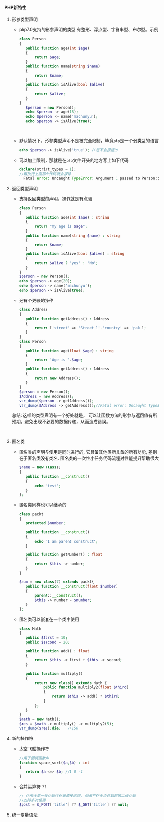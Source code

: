 #### PHP新特性

1. 形参类型声明

   * php7.0支持的形参声明的类型  有整形、浮点型、字符串型、布尔型。示例

     ```php
     class Person
     {
     	public function age(int $age)
     	{
     		return $age;
     	}
     	public function name(string $name)
     	{
     		return $name;
     	}
     	public function isAlive(bool $alive)
     	{
     		return $alive;
     	}
     }
     	$person = new Person();
     	echo $person -> age(18);
     	echo $person -> name('machunyu');
     	echo $person -> isAlive(true);
     ```

     ​

   * 默认情况下，形参类型声明不是被完全限制，毕竟`php`是一个弱类型的语言

     ```php
     echo $person -> isAlive('true'); //是不会报错的
     ```

   * 可以加上限制，那就是在`php`文件开头的地方写上如下代码

     ```php
     declare(strict_types = 1);
     //再执行上面那个代码就会报错
       Fatal error: Uncaught TypeError: Argument 1 passed to Person::isAlive() must be of the type boolean, string given,
     ```

2. 返回类型声明

   * 支持返回类型的声明，操作就是有点骚

     ```php
     class Person
     {
     	public function age(int $age) : string
     	{
     		return "my age is $age";
     	}
     	public function name(string $name) : string
     	{
     		return $name;
     	}
     	public function isAlive(bool $alive) : string
     	{
     		return $alive ? 'yes' : 'No';
     	}
     }
     $person = new Person();
     echo $person -> age(20);
     echo $person -> name('machunyu');
     echo $person -> isAlive(true);
     ```

   * 还有个更骚的操作

     ```php
     class Address
     {
     	public function getAddress() : Address
     	{
     		return ['street' => 'Street 1','country' => 'pak'];
     	}
     }
     class Person
     {
     	public function age(float $age) : string
     	{
     		return 'Age is '.$age;
     	}
     	public function getAddress() : Address
     	{
     		return new Address();
     	}
     }
     $person = new Person();
     $Address = new Address();
     var_dump($person -> getAddress());
     var_dump($Address -> getAddress());//Fatal error: Uncaught TypeError: Return value of Address::getAddress() must be an instance of Address, array returned
     ```

   总结: 这样的类型声明有一个好处就是， 可以让函数方法的形参与返回值有所预期，避免出现不必要的数据传递，从而造成错误。 

   ​

3. 匿名类

   * 匿名类的声明与使用是同时进行的, 它具备其他类所具备的所有功能, 差别在于匿名类没有类名. 匿名类的一次性小任务代码流程对性能提升帮助很大

     ```php
     $name = new class()
     {
     	public function __construct()
     	{
     		echo 'test';
     	}
     };
     ```

   * 匿名类同样也可以继承的

     ```php
     class packt
     {
     	protected $number;

     	public function __construct()
     	{
     		echo 'I am parent construct';
     	}

     	public function getNumber() : float
     	{
     		return $this -> number;
     	}
     }

     $num = new class(7) extends packt{
     	public function __construct(float $number)
     	{
     		parent::__construct();
     		$this -> number = $number;
     	}
     };
     ```

   * 匿名类可以嵌套在一个类中使用

     ```php
     class Math
     {
     	public $first = 10;
     	public $second = 20;

     	public function add() : float
     	{
     		return $this -> first + $this -> second;
     	}

     	public function multiply()
     	{
     		return new class() extends Math {
     			public function multiply2(float $third)
     			{
     				return $this -> add() * $third;
     			}
     		};
     	}
     }
     $math = new Math();
     $res = $math -> multiply() -> multiply2(5);
     var_dump($res);die;   //150
     ```

4. 新的操作符

   * 太空飞船操作符

     ```php
     //用于回调函数中
     function space_sort($a,$b) : int
     {
     	return $a <=> $b; //1 0 -1
     }
     ```

   * 合并运算符 `??` 

     ```php
     // 作用在第一操作数存在是直接返回, 如果不存在自己返回第二操作数
     //支持多次使用
     $post = $_POST['title'] ?? $_GET['title'] ?? null;
     ```

5. 统一变量语法

   ​
